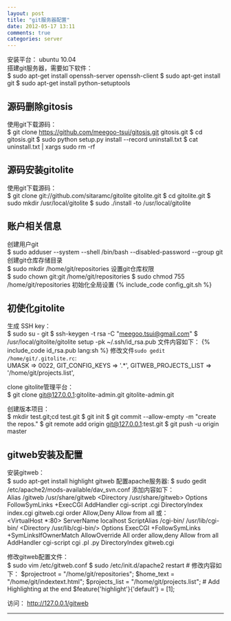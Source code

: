 ```yaml
---
layout: post
title: "git服务器配置"
date: 2012-05-17 13:11
comments: true
categories: server
---
```


安装平台： ubuntu 10.04    
搭建git服务器，需要如下软件：    
	$ sudo apt-get install openssh-server openssh-client
	$ sudo apt-get install git
	$ sudo apt-get install python-setuptools

## 源码删除gitosis ##
使用git下载源码：    
	$ git clone https://github.com/meegoo-tsui/gitosis.git gitosis.git
	$ cd gitosis.git
	$ sudo python setup.py install --record uninstall.txt
	$ cat uninstall.txt | xargs sudo rm -rf

## 源码安装gitolite ##
使用git下载源码：    
	$ git clone git://github.com/sitaramc/gitolite gitolite.git
	$ cd gitolite.git
	$ sudo mkdir /usr/local/gitolite
	$ sudo ./install -to /usr/local/gitolite

## 账户相关信息 ##
创建用户git    
	$ sudo adduser --system --shell /bin/bash --disabled-password --group git
创建git仓库存储目录    
	$ sudo mkdir /home/git/repositories
设置git仓库权限    
	$ sudo chown git:git /home/git/repositories
	$ sudo chmod 755 /home/git/repositories
初始化全局设置
{% include_code config_git.sh %}

## 初使化gitolite ##
生成 SSH key：    
	$ sudo su - git
	$ ssh-keygen -t rsa -C "meegoo.tsui@gmail.com"
	$ /usr/local/gitolite/gitolite setup -pk ~/.ssh/id_rsa.pub
文件内容如下：
{% include_code id_rsa.pub lang:sh %}
修改文件`sudo gedit /home/git/.gitolite.rc`:    
	UMASK                           =>  0022,
	GIT_CONFIG_KEYS                 =>  '.*',
	GITWEB_PROJECTS_LIST            => '/home/git/projects.list',

clone gitolite管理平台：    
	$ git clone git@127.0.0.1:gitolite-admin.git gitolite-admin.git

创建版本项目：    
	$ mkdir test.git;cd test.git
	$ git init
	$ git commit --allow-empty -m "create the repos."
	$ git remote add origin git@127.0.0.1:test.git
	$ git push -u origin master

## gitweb安装及配置 ##
安装gitweb：     
	$ sudo apt-get install highlight gitweb
配置apache服务器:
	$ sudo gedit /etc/apache2/mods-available/dav_svn.conf
添加内容如下：      
	Alias /gitweb /usr/share/gitweb
	<Directory /usr/share/gitweb>
		Options FollowSymLinks +ExecCGI
		AddHandler cgi-script .cgi
		DirectoryIndex index.cgi gitweb.cgi
		order Allow,Deny
		Allow from all
	</Directory>
或：    
	<VirtualHost *:80>
		ServerName localhost
		ScriptAlias /cgi-bin/ /usr/lib/cgi-bin/
		<Directory /usr/lib/cgi-bin/>
			Options ExecCGI +FollowSymLinks +SymLinksIfOwnerMatch
			AllowOverride All
			order allow,deny
			Allow from all
			AddHandler cgi-script cgi .pl .py
			DirectoryIndex gitweb.cgi
		</Directory>
	</VirtualHost>

修改gitweb配置文件：   
	$ sudo vim /etc/gitweb.conf
	$ sudo /etc/init.d/apache2 restart
	# 修改内容如下：
	$projectroot = "/home/git/repositories";
	$home_text = "/home/git/indextext.html";
	$projects_list = "/home/git/projects.list";
	# Add Highlighting at the end
	$feature{'highlight'}{'default'} = [1];

访问： http://127.0.0.1/gitweb

<hr />
